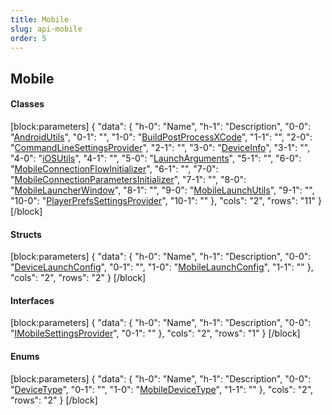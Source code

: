 ```yaml
---
title: Mobile
slug: api-mobile
order: 5
---
```


## Mobile
<h4 class="header-scroll"><div class="anchor waypoint" id="classes-mobile"></div>Classes<a class="fa fa-anchor" href="#classes-mobile"></a></h4>


[block:parameters]
{
  "data": {
    "h-0": "Name",
    "h-1": "Description",
    "0-0": "[AndroidUtils](doc:api-mobile-androidutils)",
    "0-1": "",
    "1-0": "[BuildPostProcessXCode](doc:api-mobile-buildpostprocessxcode)",
    "1-1": "",
    "2-0": "[CommandLineSettingsProvider](doc:api-mobile-mobileconnectionflowinitializer-commandlinesettingsprovider)",
    "2-1": "",
    "3-0": "[DeviceInfo](doc:api-mobile-deviceinfo)",
    "3-1": "",
    "4-0": "[iOSUtils](doc:api-mobile-iosutils)",
    "4-1": "",
    "5-0": "[LaunchArguments](doc:api-mobile-launcharguments)",
    "5-1": "",
    "6-0": "[MobileConnectionFlowInitializer](doc:api-mobile-mobileconnectionflowinitializer)",
    "6-1": "",
    "7-0": "[MobileConnectionParametersInitializer](doc:api-mobile-mobileconnectionparametersinitializer)",
    "7-1": "",
    "8-0": "[MobileLauncherWindow](doc:api-mobile-mobilelauncherwindow)",
    "8-1": "",
    "9-0": "[MobileLaunchUtils](doc:api-mobile-mobilelaunchutils)",
    "9-1": "",
    "10-0": "[PlayerPrefsSettingsProvider](doc:api-mobile-mobileconnectionflowinitializer-playerprefssettingsprovider)",
    "10-1": ""
  },
  "cols": "2",
  "rows": "11"
}
[/block]


<h4 class="header-scroll"><div class="anchor waypoint" id="structs-mobile"></div>Structs<a class="fa fa-anchor" href="#structs-mobile"></a></h4>


[block:parameters]
{
  "data": {
    "h-0": "Name",
    "h-1": "Description",
    "0-0": "[DeviceLaunchConfig](doc:api-mobile-devicelaunchconfig)",
    "0-1": "",
    "1-0": "[MobileLaunchConfig](doc:api-mobile-mobilelaunchconfig)",
    "1-1": ""
  },
  "cols": "2",
  "rows": "2"
}
[/block]


<h4 class="header-scroll"><div class="anchor waypoint" id="interfaces-mobile"></div>Interfaces<a class="fa fa-anchor" href="#interfaces-mobile"></a></h4>


[block:parameters]
{
  "data": {
    "h-0": "Name",
    "h-1": "Description",
    "0-0": "[IMobileSettingsProvider](doc:api-mobile-mobileconnectionflowinitializer-imobilesettingsprovider)",
    "0-1": ""
  },
  "cols": "2",
  "rows": "1"
}
[/block]


<h4 class="header-scroll"><div class="anchor waypoint" id="enums-mobile"></div>Enums<a class="fa fa-anchor" href="#enums-mobile"></a></h4>


[block:parameters]
{
  "data": {
    "h-0": "Name",
    "h-1": "Description",
    "0-0": "[DeviceType](doc:api-mobile-devicetype)",
    "0-1": "",
    "1-0": "[MobileDeviceType](doc:api-mobile-mobiledevicetype)",
    "1-1": ""
  },
  "cols": "2",
  "rows": "2"
}
[/block]


